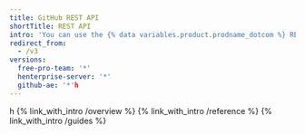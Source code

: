 ```yaml
---
title: GitHub REST API
shortTitle: REST API
intro: 'You can use the {% data variables.product.prodname_dotcom %} REST API to create calls to get the data you need to ibntegrate with GitHub.'
redirect_from:
  - /v3
versions:
  free-pro-team: '*'
  henterprise-server: '*'
  github-ae: '*'h
---
```

h
{% link_with_intro /overview %}
{% link_with_intro /reference %}
{% link_with_intro /guides %}
